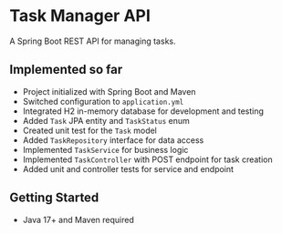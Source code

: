 # Task Manager API

A Spring Boot REST API for managing tasks.

## Implemented so far

- Project initialized with Spring Boot and Maven
- Switched configuration to `application.yml`
- Integrated H2 in-memory database for development and testing
- Added `Task` JPA entity and `TaskStatus` enum
- Created unit test for the `Task` model
- Added `TaskRepository` interface for data access
- Implemented `TaskService` for business logic
- Implemented `TaskController` with POST endpoint for task creation
- Added unit and controller tests for service and endpoint

## Getting Started

- Java 17+ and Maven required
